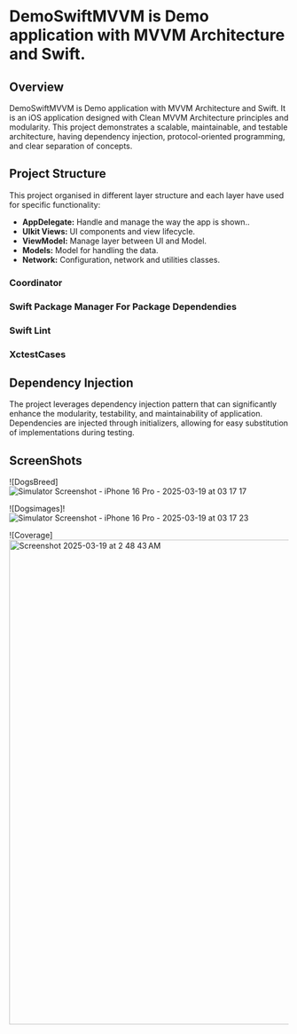 # DemoSwiftMVVM is Demo application with MVVM Architecture and Swift.  

## Overview  
DemoSwiftMVVM is Demo application with MVVM Architecture and Swift. It is an iOS application designed with Clean MVVM Architecture principles and modularity. This project demonstrates a scalable, maintainable, and testable architecture, having dependency injection, protocol-oriented programming, and clear separation of concepts.  

## Project Structure  
This project organised in  different layer structure and each layer have used for specific functionality:

- **AppDelegate:** Handle and manage the way the app is shown.. 
- **UIkit Views:** UI components and view lifecycle.
- **ViewModel:** Manage layer between UI and Model.
- **Models:** Model for handling the data.
- **Network:** Configuration, network and utilities classes.

### Coordinator 

### Swift Package Manager For Package Dependendies

### Swift Lint

### XctestCases

## Dependency Injection  
The project leverages dependency injection pattern that can significantly enhance the modularity, testability, and maintainability of application. Dependencies are injected through initializers, allowing for easy substitution of implementations during testing.

## ScreenShots 


![DogsBreed]![Simulator Screenshot - iPhone 16 Pro - 2025-03-19 at 03 17 17](https://github.com/user-attachments/assets/d3a4d8a5-46cd-4e9f-996e-a77f99481b84)

![Dogsimages]!![Simulator Screenshot - iPhone 16 Pro - 2025-03-19 at 03 17 23](https://github.com/user-attachments/assets/424612a9-5a17-4ee7-b0c4-e395168fd1d8)

![Coverage]<img width="873" alt="Screenshot 2025-03-19 at 2 48 43 AM" src="https://github.com/user-attachments/assets/8cd90bff-b020-4a50-a1d9-a3a0bca02344" />



